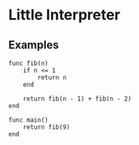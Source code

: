 # Little Interpreter

## Examples

```
func fib(n)
    if n <= 1
        return n
    end

    return fib(n - 1) + fib(n - 2)
end

func main()
    return fib(9)
end
```
